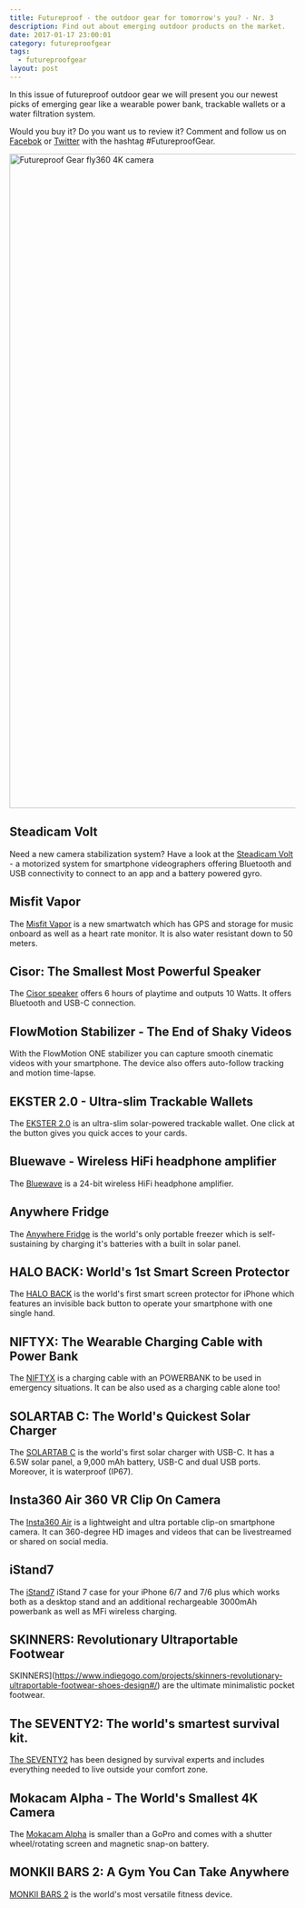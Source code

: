 ```yaml
---
title: Futureproof - the outdoor gear for tomorrow's you? - Nr. 3
description: Find out about emerging outdoor products on the market.
date: 2017-01-17 23:00:01
category: futureproofgear
tags:
  - futureproofgear
layout: post
---
```

In this issue of futureproof outdoor gear we will present you our newest picks of emerging gear like a wearable power bank, trackable wallets or a water filtration system.

Would you buy it? Do you want us to review it? Comment and follow us on [Facebok](https://www.facebook.com/HikeVentures/) or [Twitter](https://twitter.com/HikeVentures) with the hashtag #FutureproofGear.

<a data-flickr-embed="true"  href="https://www.flickr.com/photos/90204224@N07/31539128793/in/dateposted-public/" title="Northern Norway"><img src="https://c1.staticflickr.com/1/634/31539128793_aa4e86301a_k.jpg" width="2048" height="1152" alt="Futureproof Gear fly360 4K camera"></a><script async src="//embedr.flickr.com/assets/client-code.js" charset="utf-8"></script>

<!--more-->

## Steadicam Volt
Need a new camera stabilization system? Have a look at the [Steadicam Volt](https://www.kickstarter.com/projects/tiffencompany/steadicam-volt-smartphone-stabilizer-shake-free-vi/description) - a motorized system for smartphone videographers offering Bluetooth and USB connectivity to connect to an app and a battery powered gyro.

## Misfit Vapor
The [Misfit Vapor](https://misfit.com/vapor) is a new smartwatch which has GPS and storage for music onboard as well as a heart rate monitor. It is also water resistant down to 50 meters.

## Cisor: The Smallest Most Powerful Speaker
The <a href="https://www.indiegogo.com/projects/cisor-the-smallest-most-powerful-speaker-bluetooth#/" rel="nofollow">Cisor speaker</a> offers 6 hours of playtime and outputs 10 Watts. It offers Bluetooth and USB-C connection.

## FlowMotion Stabilizer - The End of Shaky Videos
With the FlowMotion ONE stabilizer you can capture smooth cinematic videos with your smartphone. The device also offers auto-follow tracking and motion time-lapse.

## EKSTER 2.0 - Ultra-slim Trackable Wallets
The [EKSTER 2.0](https://www.indiegogo.com/projects/ekster-2-0-ultra-slim-trackable-wallets-wallet-technology#/) is an ultra-slim solar-powered trackable wallet. One click at the button gives you quick acces to your cards.

## Bluewave - Wireless HiFi headphone amplifier
The [Bluewave](https://www.indiegogo.com/projects/bluewave-wireless-hifi-headphone-amplifier-bluetooth-headphones#/) is a 24-bit wireless HiFi headphone amplifier.

## Anywhere Fridge
The [Anywhere Fridge](https://www.indiegogo.com/projects/anywhere-fridge-solar#/) is the world's only portable freezer which is self-sustaining by charging it's batteries with a built in solar panel.

## HALO BACK: World's 1st Smart Screen Protector
The [HALO BACK](https://www.indiegogo.com/projects/halo-back-world-s-1st-smart-screen-protector-iphone-gadgets--2#/) is the world's first smart screen protector for iPhone which features an invisible back button to operate your smartphone with one single hand.

## NIFTYX: The Wearable Charging Cable with Power Bank
The [NIFTYX](https://www.indiegogo.com/projects/world-s-1st-leather-bracelet-cable-with-powerbank-android-charger#/) is a charging cable with an POWERBANK to be used in emergency situations.
It can be also used as a charging cable alone too!

## SOLARTAB C: The World's Quickest Solar Charger
The [SOLARTAB C](https://www.indiegogo.com/projects/solartab-c-the-world-s-quickest-solar-charger-powerbank#/) is the world's first solar charger with USB-C. It has a 6.5W solar panel, a 9,000 mAh battery, USB-C and dual USB ports. Moreover, it is waterproof (IP67).

## Insta360 Air 360 VR Clip On Camera
The [Insta360 Air](https://www.indiegogo.com/projects/insta360-air-360-vr-clip-on-camera-for-smartphone#/) is a lightweight and ultra portable clip-on smartphone camera. It can 360-degree HD images and videos that can be livestreamed or shared on social media.

## iStand7
The [iStand7](https://www.indiegogo.com/projects/istand7-slim-all-in-one-case-for-iphone-7-6-plus--2#/) iStand 7 case for your iPhone 6/7 and 7/6 plus which works both as a desktop stand and an additional rechargeable 3000mAh powerbank as well as  MFi wireless charging.

## SKINNERS: Revolutionary Ultraportable Footwear
SKINNERS](https://www.indiegogo.com/projects/skinners-revolutionary-ultraportable-footwear-shoes-design#/) are the ultimate minimalistic pocket footwear.

## The SEVENTY2: The world's smartest survival kit.
[The SEVENTY2](https://www.indiegogo.com/projects/cinch-ultimate-pop-up-tent-with-solar-power-led-camping--2#/) has been designed by survival experts and includes everything needed to live outside your comfort zone.

## Mokacam Alpha - The World's Smallest 4K Camera
The [Mokacam Alpha](https://www.indiegogo.com/projects/mokacam-alpha-the-world-s-smallest-4k-camera-action-sports#/) is smaller than a GoPro and comes with a shutter wheel/rotating screen and magnetic snap-on battery.

## MONKII BARS 2: A Gym You Can Take Anywhere
[MONKII BARS 2](https://www.indiegogo.com/projects/monkii-bars-2-a-gym-you-can-take-anywhere-fitness-exercise#/) is the world's most versatile fitness device.
